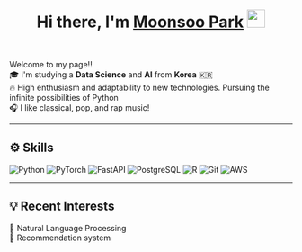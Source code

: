 <h1 align="center">Hi there, I'm <a href="https://www.linkedin.com/in/moonsoo-park/" target="_blank">Moonsoo Park</a> <img
src="https://github.com/blackcater/blackcater/raw/main/images/Hi.gif" height="32" /></h1>
<br />

<p>Welcome to my page!! </br> 
🎓 I'm studying a <b>Data Science</b> and <b>AI</b> from <b>Korea</b> 🇰🇷 </br> 
🔥 High enthusiasm and adaptability to new technologies. Pursuing the infinite possibilities of Python </br>
🎧 I like classical, pop, and rap music!
</p>
<hr>


<h2>⚙️ Skills</h2>
<p>
  <img alt="Python" src="https://img.shields.io/badge/-Python-%233776AB?style=flat-square&logo=python&logoColor=white" />
  <img alt="PyTorch" src="https://img.shields.io/badge/-PyTorch-%23EE4C2C?style=flat-square&logo=pytorch&logoColor=white" />
  <img alt="FastAPI" src="https://img.shields.io/badge/-FastAPI-%23009688?style=flat-square&logo=fastapi&logoColor=white" />
  <img alt="PostgreSQL" src="https://img.shields.io/badge/-PostgreSQL-%234169E1?style=flat-square&logo=postgresql&logoColor=white" />
  <img alt="R" src="https://img.shields.io/badge/-R-%23276DC3?style=flat-square&logo=R&logoColor=white" />
  <img alt="Git" src="https://img.shields.io/badge/-Git-%23F05032?style=flat-square&logo=git&logoColor=white" />
  <img alt="AWS" src="https://img.shields.io/badge/-AWS-%23232F3E?style=flat-square&logo=amazonwebservices&logoColor=white" />
</p>
<hr>


<h2>💡 Recent Interests</h2>
<p>
  📖 Natural Language Processing </br>
  🎯 Recommendation system
</p>

<!--
**m0onsoo/m0onsoo** is a ✨ _special_ ✨ repository because its `README.md` (this file) appears on your GitHub profile.

Here are some ideas to get you started:

- 🔭 I’m currently working on ...
- 🌱 I’m currently learning ...
- 👯 I’m looking to collaborate on ...
- 🤔 I’m looking for help with ...
- 💬 Ask me about ...
- 📫 How to reach me: ...
- 😄 Pronouns: ...
- ⚡ Fun fact: ...
-->
